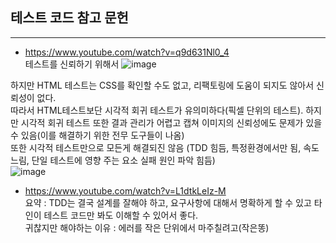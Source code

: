 
## 테스트 코드 참고 문헌
------------------------
- https://www.youtube.com/watch?v=q9d631Nl0_4   
 테스트를 신뢰하기 위해서
 ![image](https://github.com/suhong99/StudyRepo/assets/120103909/30356d77-2a96-4752-80d4-a5c1c7a4ce05)

하지만 HTML 테스트는 CSS를 확인할 수도 없고, 리팩토링에 도움이 되지도 않아서 신뢰성이 없다.    
따라서  HTML테스트보단 시각적 회귀 테스트가 유의미하다(픽셀 단위의 테스트).
하지만 시각적 회귀 테스트 또한 결과 관리가 어렵고 캡쳐 이미지의 신뢰성에도 문제가 있을 수 있음(이를 해결하기 위한 전무 도구들이 나옴)    
또한 시각적 테스트만으로 모든게 해결되진 않음 (TDD 힘듬, 특정환경에서만 됨, 속도 느림, 단일 테스트에 영향 주는 요소 실패 원인 파악 힘듬)   
![image](https://github.com/suhong99/StudyRepo/assets/120103909/2d848051-9d43-4f04-9e48-87d004436b28)


   
- https://www.youtube.com/watch?v=L1dtkLeIz-M
  <br/>
요약 : TDD는 결국 설계를 잘해야 하고, 요구사항에 대해서 명확하게 할 수 있고 타인이 테스트 코드만 봐도 이해할 수 있어서 좋다.   
귀찮지만 해야하는 이유 : 에러를 작은 단위에서 마주칠려고(작은똥) 
